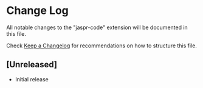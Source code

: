 # Change Log

All notable changes to the "jaspr-code" extension will be documented in this file.

Check [Keep a Changelog](http://keepachangelog.com/) for recommendations on how to structure this file.

## [Unreleased]

- Initial release